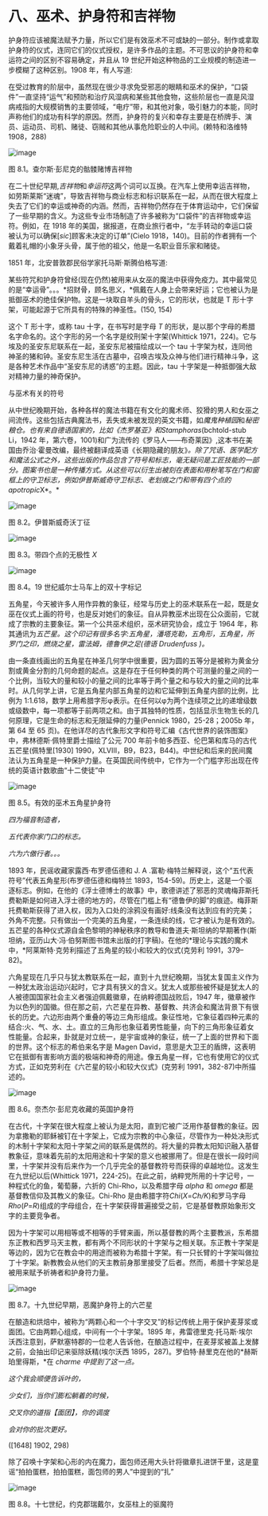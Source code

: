 

# 八、巫术、护身符和吉祥物

护身符应该被魔法赋予力量，所以它们是有效巫术不可或缺的一部分。制作或拿取护身符的仪式，连同它们的仪式授权，是许多作品的主题。不可思议的护身符和幸运符之间的区别不容易确定，并且从 19 世纪开始这种物品的工业规模的制造进一步模糊了这种区别。1908 年，有人写道:

在受过教育的阶层中，虽然现在很少寻求免受邪恶的眼睛和巫术的保护，“口袋件”一直坚持“运气”和预防和治疗风湿病和某些其他食物，这些阶层也一直是风湿病戒指的大规模销售的主要领域，“电疗”带，和其他对象，吸引魅力的本能，同时声称他们的成功有科学的原因。然而，护身符的复兴和幸存主要是在桥牌手、演员、运动员、司机、赌徒、窃贼和其他从事危险职业的人中间。(赖特和洛维特 1908，288)

![image](images/9781620558454_045.jpg)

图 8.1。查尔斯·彭尼克的骷髅赌博吉祥物

在二十世纪早期,*吉祥物*和*幸运符*这两个词可以互换。在汽车上使用幸运吉祥物，如劳斯莱斯“迷魂”，导致吉祥物与商业标志和标识联系在一起，从而在很大程度上失去了它们的幸运或神奇的内涵。然而，吉祥物仍然存在于体育运动中，它们保留了一些早期的含义。为这些专业市场制造了许多被称为“口袋件”的吉祥物或幸运符。例如，在 1918 年的美国，据报道，在商业旅行者中，“左手转动的幸运口袋被认为可以确保[*sic*]顾客未决定的订单”(Cielo 1918，140)。目前的作者拥有一个戴着礼帽的小象牙头骨，属于他的祖父，他是一名职业音乐家和赌徒。

1851 年，北安普敦郡民俗学家托马斯·斯腾伯格写道:

某些符咒和护身符曾经(现在仍然)被用来从女巫的魔法中获得免疫力。其中最常见的是“幸运骨”。。。*招财骨，顾名思义，*佩戴在人身上会带来好运；它也被认为是抵御巫术的绝佳保护物。这是一块取自羊头的骨头，它的形状，也就是 T 形十字架，可能起源于它所具有的特殊的神圣性。(150, 154)

这个 T 形十字，或称 tau 十字，在书写时是字母 *T* 的形状，是以那个字母的希腊名字命名的。这个字形的另一个名字是绞刑架十字架(Whittick 1971，224)。它与埃及的圣安东尼联系在一起，圣安东尼被描绘成以一个 tau 十字架为杖，连同他神圣的猪和钟。圣安东尼生活在古墓中，召唤古埃及众神与他们进行精神斗争，这是各种艺术作品中“圣安东尼的诱惑”的主题。因此，tau 十字架是一种抵御强大敌对精神力量的神奇保护。

与巫术有关的符号

从中世纪晚期开始，各种各样的魔法书籍在有文化的魔术师、狡猾的男人和女巫之间流传。这些包括古典魔法书，丢失或未被发现的英文书籍，如*魔鬼种植园*和*秘密粮仓。也有来自德语国家的，比如《杰罗基亚》*和*Stamphoras*(bchtold-stub Li，1942 年，第六卷，1001)和广为流传的《罗马人——布奇莱因》,这本书在美国由乔治·霍曼改编，最终被翻译成英语《长期隐藏的朋友》*。除了咒语、医学配方和魔法公式之外，这些出版的作品包含了符号和标志，毫无疑问是工匠技能的一部分。图案书也是一种传播方式。从这些可以衍生出被刻在表面和用粉笔写在门和窗框上的守卫标志，例如伊普斯威奇守卫标志、老划痕之门和带有四个点的 apotropic*X*。*

![image](images/9781620558454_046.jpg)

图 8.2。伊普斯威奇沃丁征

![image](images/9781620558454_047.jpg)

图 8.3。带四个点的无极性 *X*

![image](images/9781620558454_048.jpg)

图 8.4。19 世纪威尔士马车上的双十字标记

五角星，今天被许多人用作异教的象征，经常与历史上的巫术联系在一起，既是女巫在仪式上画的符号，也是反对她们的象征。自从异教巫术出现在公众面前，它就成了宗教的主要象征。第一个公共巫术组织，巫术研究协会，成立于 1964 年，称其通讯为*五芒星。这个印记有很多名字:五角星，潘塔克勒，五角形，五角星，所罗门之印，燃烧之星，雷法姆，德鲁伊之足(德语 *Drudenfuss* )。*

由一条直线画出的五角星在神圣几何学中很重要，因为圆的五等分是被称为黄金分割或黄金分割的几何命题的起点。这是存在于任何种类的两个可测量的量之间的一个比例，当较大的量和较小的量之间的比率等于两个量之和与较大的量之间的比率时。从几何学上讲，它是五角星内部五角星的边和它延伸到五角星内部的比例，比例为 1:1.618，数学上用希腊字形φ表示。在任何以φ为两个连续项之比的递增级数或级数中，每一项都等于前两项之和。由于其独特的性质，包括显示生物生长的几何原理，它是生命的标志和无限延伸的力量(Pennick 1980，25-28；2005b 年，第 64 至 65 页)。在他详尽的古代象形文字和符号汇编《古代世界的装饰图案》中，弗林德斯·佩特里爵士描绘了公元 700 年前卡帕多西亚、伦巴第和库马的古代五芒星(佩特里[1930] 1990，XLVIII，B9，B23，B44)。中世纪和后来的民间魔法认为五角星是一种保护力量。在英国民间传统中，它作为一个门槛字形出现在传统的英语计数歌曲“十二使徒”中

![image](images/9781620558454_049.jpg)

图 8.5。有效的巫术五角星护身符

*四为福音制造者，*

*五代表你家门口的标志。*

*六为六傲行者。。。*

1893 年，民谣收藏家露西·布罗德伍德和 J. A .富勒·梅特兰解释说，这个“五代表符号”代表五角星形(布罗德伍德和梅特兰 1893，154-59)。历史上，这是一个驱逐标志。例如，在他的《浮士德博士的故事》中，歌德讲述了邪恶的灵魂梅菲斯托费勒斯是如何进入浮士德的地方的，尽管在门槛上有“德鲁伊的脚”的痕迹。梅菲斯托费勒斯获得了进入权，因为入口处的涂鸦没有画好:线条没有达到应有的完美；外角不完整。只有做出一个完美的五角星，一条连续的线，它才被认为是有效的。五芒星的各种仪式源自金色黎明的神秘秩序的教导和鲁道夫·斯坦纳的早期著作(斯坦纳，亚历山大·冯·伯努斯图书馆未出版的打字稿)。在他的*理论与实践的魔术中，*阿莱斯特·克劳利描述了五角星的较小和较大的仪式(克劳利 1991，379–82)。

六角星现在几乎只与犹太教联系在一起，直到十九世纪晚期，当犹太复国主义作为一种犹太政治运动兴起时，它才具有狭义的含义。犹太人或那些被怀疑是犹太人的人被德国国家社会主义者强迫佩戴徽章，在纳粹德国战败后，1947 年，徽章被作为以色列的国徽。但在那之前，六芒星在异教、基督教、共济会和魔法背景下有很长的历史。六边形由两个重叠的等边三角形组成。象征性地，它象征着四种元素的结合:火、气、水、土。直立的三角形也象征着男性能量，向下的三角形象征着女性能量。合起来，卦就是对立统一，是宇宙或神的象征，统一了上面的世界和下面的世界。这个标志的希伯来名字是 Magen David，意思是大卫王的盾牌，这表明它在抵御有害影响方面的极端和神奇的用途。像五角星一样，它也有使用它的仪式方式，正如克劳利在《六芒星的较小和较大仪式》(克劳利 1991，382-87)中所描述的。

![image](images/9781620558454_050.jpg)

图 8.6。奈杰尔·彭尼克收藏的英国护身符

在古代，十字架在很大程度上被认为是太阳，直到它被广泛用作基督教的象征。因为拿撒勒的耶稣被钉在十字架上，它成为宗教的中心象征，尽管作为一种处决形式的木制十字架和太阳十字架之间的联系是偶然的。将大量的异教太阳知识融入基督教象征，意味着先前的太阳用途和十字架的意义也被挪用了。但是在很长一段时间里，十字架并没有后来作为一个几乎完全的基督教符号而获得的卓越地位。这发生在九世纪以后(Whittick 1971，224-25)。在此之前，纳粹党所用的十字记号，一种程式化的鱼，葡萄藤，六折的 Chi-Rho，以及希腊字母 *alpha* 和 *omega* 都是基督教信仰及其教义的象征。Chi-Rho 是由希腊字符*Chi*(*X*=*Ch/K*)和罗马字母*Rho*(*P*=*R*)组成的字母组合，在十字架获得普遍接受之前，它是基督教原始象形文字的主要竞争者。

因为十字架可以用相等或不相等的手臂来画，所以基督教的两个主要教派，东希腊东正教和西罗马天主教，都有两个不同形状的十字架与之相关联。东正教十字架是等边的，因为它在教会中的用途而被称为希腊十字架。有一只长臂的十字架叫做拉丁十字架。新教教会从他们的天主教前身那里接受了后者。然而，希腊十字架总是被用来赋予祈祷者和护身符力量。

![image](images/9781620558454_051.jpg)

图 8.7。十九世纪早期，恶魔护身符上的六芒星

在酿造和烘焙中，被称为“两颗心和一个十字交叉”的标记传统上用于保护麦芽浆或面团。它由两颗心组成，中间有一个十字架。1895 年，弗雷德里克·托马斯·埃尔沃西注意到，萨默塞特郡的一位老人告诉他，在酿造过程中，在麦芽浆被盖上发酵之前，会抽出印记来驱除妖精(埃尔沃西 1895，287)。罗伯特·赫里克在他的*赫斯珀里得斯，*在 *charme 中提到了这一点。*

*这个我会顺便告诉叶的，*

*少女们，当你们膨松躺着的时候，*

*交叉你的道指【面团】，你的调度*

*会对你的批次更好。*

([1648] 1902, 298)

除了召唤十字架和心形的内在魔力，面包师还用大头针将徽章扎进饼干里，这是童谣“拍拍蛋糕，拍拍蛋糕，面包师的男人”中提到的“扎”

![image](images/9781620558454_052.jpg)

图 8.8。十七世纪，约克郡瑞戴尔，女巫柱上的驱魔符
